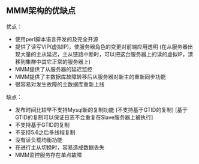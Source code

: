 ## MMM架构的优缺点

优点：

* 使用perl脚本语言开发的及完全开源
* 提供了读写VIP(虚拟IP)，使服务器角色的变更对前端应用透明 (在从服务器出现大量的主从延迟，主从链路中断时，可以把这台服务器上的读的虚拟IP，漂移到集群中其它正常的服务器上)
* MMM提供了从服务器的延迟监控
* MMM提供了主数据库故障转移后从服务器对新主的重新同步功能
* 很容易对发生故障的主数据库重新上线

缺点：

* 发布时间比较早不支持Mysql新的复制功能 (不支持基于GTID的复制) [基于GTID的复制可以保证日志不会重复在Slave服务器上被执行]
* 不支持基于GTID的复制
* 不支持5.6之后多线程复制
* 没有读负载均衡功能
* 在进行主从切换时，容易造成数据丢失
* MMM监控服务存在单点故障


